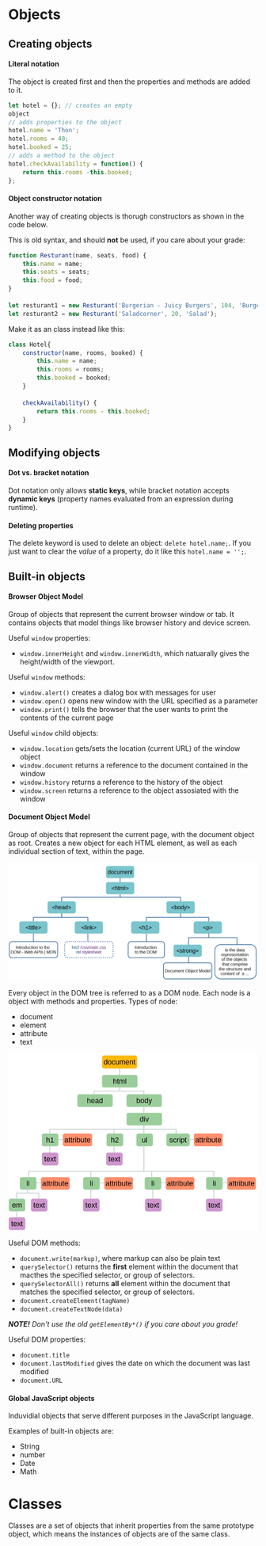 # Objects

## Creating objects

#### Literal notation
The object is created first and then the properties and methods are added to it. 

```js
let hotel = {}; // creates an empty
object
// adds properties to the object
hotel.name = 'Thon';
hotel.rooms = 40;
hotel.booked = 25;
// adds a method to the object
hotel.checkAvailability = function() {
    return this.rooms -this.booked;
};
```

#### Object constructor notation
Another way of creating objects is thorugh constructors as shown in the code below.

This is old syntax, and should **not** be used, if you care about your grade:
```js
function Resturant(name, seats, food) {
    this.name = name;
    this.seats = seats;
    this.food = food;
}

let resturant1 = new Resturant('Burgerian - Juicy Burgers', 104, 'Burger');
let resturant2 = new Resturant('Saladcorner', 20, 'Salad');
```

Make it as an class instead like this:
```js
class Hotel{
    constructor(name, rooms, booked) {
        this.name = name;
        this.rooms = rooms;
        this.booked = booked;
    }

    checkAvailability() {
        return this.rooms - this.booked;
    }
}
```

## Modifying objects
#### Dot vs. bracket notation
Dot notation only allows **static keys**, while bracket notation accepts **dynamic keys** (property names evaluated from an expression during runtime).

#### Deleting properties
The delete keyword is used to delete an object: `delete hotel.name;`. If you just want to clear the *value* of a property, do it like this `hotel.name = '';`.

## Built-in objects
#### Browser Object Model
Group of objects that represent the current browser window or tab. It contains objects that model things like browser history and device screen.

Useful `window` properties:
- `window.innerHeight` and `window.innerWidth`, which natuarally gives the height/width of the viewport.

Useful `window` methods:
- `window.alert()` creates a dialog box with messages for user
- `window.open()` opens new window with the URL specified as a parameter
- `window.print()` tells the browser that the user wants to print the contents of the current page

Useful `window` child objects:
- `window.location` gets/sets the location (current URL) of the window object
- `window.document` returns a reference to the document contained in the window
- `window.history` returns a reference to the history of the object
- `window.screen` returns a reference to the object assosiated with the window

#### Document Object Model
Group of objects that represent the current page, with the document object as root. Creates a new object for each HTML element, as well as each individual section of text, within the page.

![Alt text](img/image.png)

Every object in the DOM tree is referred to as a DOM node. Each node is a object with methods and properties. Types of node:
- document
- element
- attribute
- text

![Alt text](img/image-1.png)

Useful DOM methods:
- `document.write(markup)`, where markup can also be plain text
- `querySelector()` returns the **first** element within the document that macthes the specified selector, or group of selectors.
- `querySelectorAll()` returns **all** element within the document that matches the specified selector, or group of selectors.
- `document.createElement(tagName)`
- `document.createTextNode(data)`

***NOTE!** Don't use the old `getElementBy*()` if you care about you grade!*

Useful DOM properties:
- `document.title`
- `document.lastModified` gives the date on which the document was last modified
- `document.URL`

#### Global JavaScript objects
Induvidial objects that serve different purposes in the JavaScript language. 

Examples of built-in objects are:
- String
- number
- Date
- Math



# Classes
Classes are a set of objects that inherit properties from the same prototype object, which means the instances of objects are of the same class.